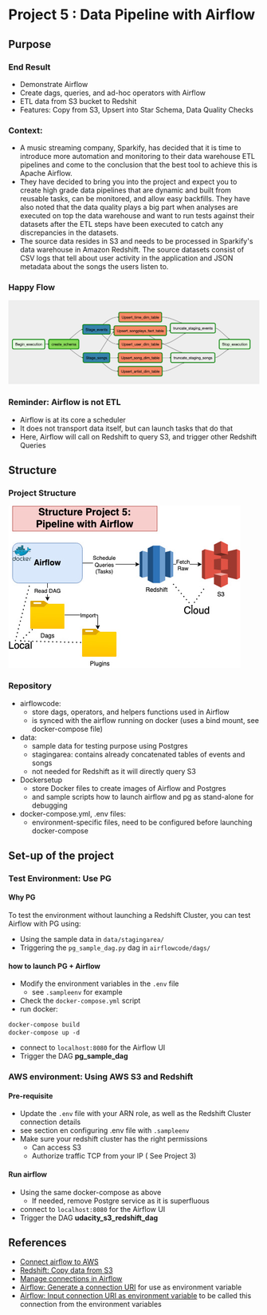 # Project 5 : Data Pipeline with Airflow
## Purpose
### End Result
- Demonstrate Airflow
- Create dags, queries, and ad-hoc operators with Airflow
- ETL data from S3 bucket to Redshit
- Features: Copy from S3, Upsert into Star Schema, Data Quality Checks

### Context:
- A music streaming company, Sparkify, has decided that it is time to introduce more automation and monitoring to their data warehouse ETL pipelines and come to the conclusion that the best tool to achieve this is Apache Airflow.
- They have decided to bring you into the project and expect you to create high grade data pipelines that are dynamic and built from reusable tasks, can be monitored, and allow easy backfills. They have also noted that the data quality plays a big part when analyses are executed on top the data warehouse and want to run tests against their datasets after the ETL steps have been executed to catch any discrepancies in the datasets.
- The source data resides in S3 and needs to be processed in Sparkify's data warehouse in Amazon Redshift. The source datasets consist of CSV logs that tell about user activity in the application and JSON metadata about the songs the users listen to.


### Happy Flow
![Happy_flow_p5](https://github.com/ogierpaul/Udacity-Data-Engineer-NanoDegree/blob/master/99-Appendix/Happy_flow_Redshift.png)

### Reminder: Airflow is not ETL
- Airflow is at its core a scheduler
- It does not transport data itself, but can launch tasks that do that
- Here, Airflow will call on Redshift to query S3, and trigger other Redshift Queries

## Structure
### Project Structure
![Project_5_Structure](https://github.com/ogierpaul/Udacity-Data-Engineer-NanoDegree/blob/master/99-Appendix/p5_Airflow.jpg)
### Repository
- airflowcode:
    - store dags, operators, and helpers functions used in Airflow
    - is synced with the airflow running on docker (uses a bind mount, see docker-compose file)
- data:
    - sample data for testing purpose using Postgres
    - stagingarea: contains already concatenated tables of events and songs
    - not needed for Redshift as it will directly query S3
- Dockersetup
    - store Docker files to create images of Airflow and Postgres
    - and sample scripts how to launch airflow and pg as stand-alone for debugging
- docker-compose.yml, .env files:
    - environment-specific files, need to be configured before launching docker-compose

## Set-up of the project
### Test Environment: Use PG
#### Why PG
To test the environment without launching a Redshift Cluster, you can test Airflow with PG using:
- Using the sample data in `data/stagingarea/`
- Triggering the `pg_sample_dag.py` dag in `airflowcode/dags/`

#### how to launch PG + Airflow
- Modify the environment variables in the `.env` file
    - see `.sampleenv` for example
- Check the `docker-compose.yml` script
- run docker:
```shell script
docker-compose build
docker-compose up -d
```
- connect to `localhost:8080` for the Airflow UI
- Trigger the DAG **pg_sample_dag**

### AWS environment: Using AWS S3 and Redshift
#### Pre-requisite
- Update the `.env` file with your ARN role, as well as the Redshift Cluster connection details
- see section en configuring .env file with `.sampleenv`
- Make sure your redshift cluster has the right permissions
    - Can access S3
    - Authorize traffic TCP from your IP ( See Project 3)
  
#### Run airflow
- Using the same docker-compose as above
    - If needed, remove Postgre service as it is superfluous
- connect to `localhost:8080` for the Airflow UI
- Trigger the DAG **udacity_s3_redshift_dag**


## References
- [Connect airflow to AWS](https://airflow.apache.org/docs/1.10.3/howto/connection/aws.html)
- [Redshift: Copy data from S3](https://docs.aws.amazon.com/us_en/redshift/latest/dg/copy-parameters-data-source-s3.html)
- [Manage connections in Airflow](https://www.astronomer.io/guides/connections/)
- [Airflow: Generate a connection URI](https://airflow.apache.org/docs/stable/howto/connection/index.html#generating-a-connection-uri) for use as environment variable
- [Airflow: Input connection URI as environment variable](https://airflow.apache.org/docs/stable/howto/connection/index.html#storing-a-connection-in-environment-variables
) to be called this connection from the environment variables

